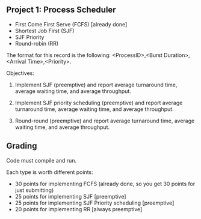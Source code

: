 ## Project 1: Process Scheduler

- First Come First Serve (FCFS) [already done]
- Shortest Job First (SJF)
- SJF Priority
- Round-robin (RR)

The format for this record is the following: \<ProcessID>,\<Burst Duration>,\<Arrival Time>,\<Priority>.

Objectives:
   1. Implement SJF (preemptive) and report average turnaround time, average waiting time, and average throughput.

   2. Implement SJF priority scheduling (preemptive) and report average turnaround time, average waiting time, and average throughput.

   3. Round-round (preemptive) and report average turnaround time, average waiting time, and average throughput.

## Grading

Code must compile and run.

Each type is worth different points:

- 30 points for implementing FCFS (already done, so you get 30 points for just submitting)
- 25 points for implementing SJF [preemptive]
- 25 points for implementing SJF Priority scheduling [preemptive]
- 20 points for implementing RR [always preemptive]
